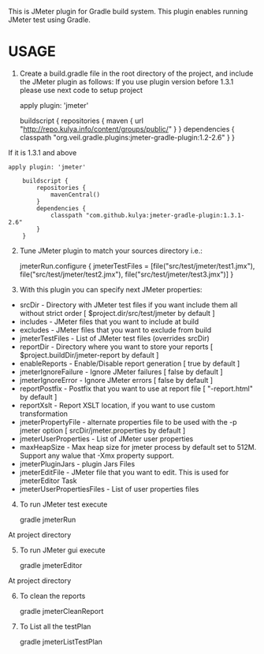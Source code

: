This is JMeter plugin for Gradle build system. This plugin
enables running JMeter test using Gradle.

USAGE
=====
1) Create a build.gradle file in the root directory of the project, and
include the JMeter plugin as follows:
If you use plugin version before 1.3.1 please use next code to setup project

    apply plugin: 'jmeter'

    buildscript {
        repositories {
            maven {
                url "http://repo.kulya.info/content/groups/public/"
            }
        }
        dependencies {
            classpath "org.veil.gradle.plugins:jmeter-gradle-plugin:1.2-2.6"
        }
    }

If it is 1.3.1 and above

    apply plugin: 'jmeter'

        buildscript {
            repositories {
                mavenCentral()
            }
            dependencies {
                classpath "com.github.kulya:jmeter-gradle-plugin:1.3.1-2.6"
            }
        }

2) Tune JMeter plugin to match your sources directory i.e.:

    jmeterRun.configure {
        jmeterTestFiles = [file("src/test/jmeter/test1.jmx"), file("src/test/jmeter/test2.jmx"), file("src/test/jmeter/test3.jmx")]
    }

3) With this plugin you can specify next JMeter properties:

* srcDir - Directory with JMeter test files if you want include them all without strict order [ $project.dir/src/test/jmeter by default ]
* includes - JMeter files that you want to include at build
* excludes - JMeter files that you want to exclude from build
* jmeterTestFiles - List of JMeter test files (overrides srcDir)
* reportDir - Directory where you want to store your reports [ $project.buildDir/jmeter-report by default ]
* enableReports - Enable/Disable report generation [ true by default ]
* jmeterIgnoreFailure - Ignore JMeter failures  [ false by default ]
* jmeterIgnoreError - Ignore JMeter errors [ false by default ]
* reportPostfix - Postfix that you want to use at report file  [ "-report.html" by default ]
* reportXslt - Report XSLT location, if you want to use custom transformation
* jmeterPropertyFile - alternate properties file to be used with the -p jmeter option [ srcDir/jmeter.properties by default ]
* jmeterUserProperties - List of JMeter user properties
* maxHeapSize - Max heap size for jmeter process by default set to 512M. Support any walue that -Xmx property support.
* jmeterPluginJars - plugin Jars Files
* jmeterEditFile - JMeter file that you want to edit. This is used for jmeterEditor Task
* jmeterUserPropertiesFiles - List of user properties files

4) To run JMeter test execute
    
    gradle jmeterRun

At project directory

5) To run JMeter gui execute

    gradle jmeterEditor

At project directory

6) To clean the reports

    gradle jmeterCleanReport

7) To List all the testPlan

    gradle jmeterListTestPlan
